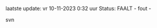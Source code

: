 laatste update: 
vr 10-11-2023  0:32   uur 
Status: FAALT - fout - 
<div class="service R">svn</div>